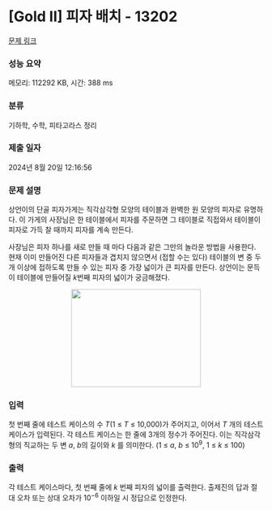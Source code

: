 # [Gold II] 피자 배치 - 13202 

[문제 링크](https://www.acmicpc.net/problem/13202) 

### 성능 요약

메모리: 112292 KB, 시간: 388 ms

### 분류

기하학, 수학, 피타고라스 정리

### 제출 일자

2024년 8월 20일 12:16:56

### 문제 설명

<p>상언이의 단골 피자가게는 직각삼각형 모양의 테이블과 완벽한 원 모양의 피자로 유명하다. 이 가게의 사장님은 한 테이블에서 피자를 주문하면 그 테이블로 직접와서 테이블이 피자로 가득 찰 때까지 피자를 계속 만든다.</p>

<p>사장님은 피자 하나를 새로 만들 때 마다 다음과 같은 그만의 놀라운 방법을 사용한다. 현재 이미 만들어진 다른 피자들과 겹치지 않으면서 (접할 수는 있다) 테이블의 변 중 두개 이상에 접하도록 만들 수 있는 피자 중 가장 넓이가 큰 피자를 만든다. 상언이는 문득 이 테이블에 만들어질 <em>k</em>번째 피자의 넓이가 궁금해졌다.</p>

<p style="text-align: center;"><img alt="" src="https://onlinejudgeimages.s3-ap-northeast-1.amazonaws.com/problem/13202/pizza.png" style="height:193px; width:256px"></p>

### 입력 

 <p>첫 번째 줄에 테스트 케이스의 수 <em>T</em>(1 ≤ <em>T</em> ≤ 10,000)가 주어지고, 이어서 <em>T</em> 개의 테스트 케이스가 입력된다. 각 테스트 케이스는 한 줄에 3개의 정수가 주어진다. 이는 직각삼각형의 직교하는 두 변 <em>a</em>, <em>b</em>의 길이와 <em>k</em> 를 의미한다. (1 ≤ <em>a</em>, <em>b</em> ≤ 10<sup>9</sup>, 1 ≤ <em>k</em> ≤ 100)</p>

### 출력 

 <p>각 테스트 케이스마다, 첫 번째 줄에 <em>k</em> 번째 피자의 넓이를 출력한다. 출제진의 답과 절대 오차 또는 상대 오차가 10<sup>−6</sup> 이하일 시 정답으로 인정한다.</p>

